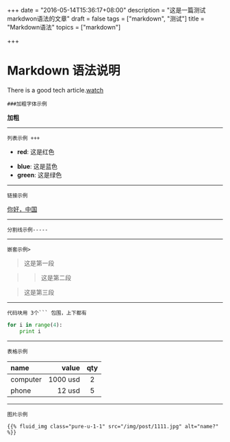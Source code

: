 +++
date = "2016-05-14T15:36:17+08:00"
description = "这是一篇测试markdwon语法的文章"
draft = false
tags = ["markdown", "测试"]
title = "Markdown语法"
topics = ["markdown"]

+++

# Markdown 语法说明

There is a good tech article.[watch](https://www.texide.com/help/markdown_syntax)

` ###加粗字体示例 `

**加粗**

-------

` 列表示例 +++ `

+ **red**: 这是红色
* **blue**: 这是蓝色
* **green**: 这是绿色

-----

` 链接示例 `

[你好，中国](http://miantiao.ml)

----

<code>分割线示例-----</code>

-----
` 嵌套示例> `

> 这是第一段

>> 这是第二段

> 这是第三段

-----

` 代码块用 3个``` 包围，上下都有 `

``` python
for i in range(4):
    print i
```
-----

` 表格示例 `

|name    |   value|  qty  |
|:-------|-------:|  :-:  |
|computer|1000 usd|   2   |
|phone   |  12 usd|   5   |

-----

`图片示例 `

```
{{% fluid_img class="pure-u-1-1" src="/img/post/1111.jpg" alt="name?" %}}
```
